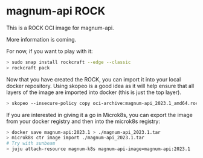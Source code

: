 # magnum-api ROCK

This is a ROCK OCI image for magnum-api.

More information is coming.

For now, if you want to play with it:

```bash
> sudo snap install rockcraft --edge --classic
> rockcraft pack
```

Now that you have created the ROCK, you can import it into
your local docker repository. Using skopeo is a good idea as
it will help ensure that all layers of the image are imported
into docker (this is just the top layer).

```bash
> skopeo --insecure-policy copy oci-archive:magnum-api_2023.1_amd64.rock docker-daemon:magnum-api:2023.1
```

If you are interested in giving it a go in Microk8s, you can
export the image from your docker registry and then into the
microk8s registry:

```bash
> docker save magnum-api:2023.1 > ./magnum-api_2023.1.tar
> microk8s ctr image import ./magnum-api_2023.1.tar
# Try with sunbeam
> juju attach-resource magnum-k8s magnum-api-image=magnum-api:2023.1
```

